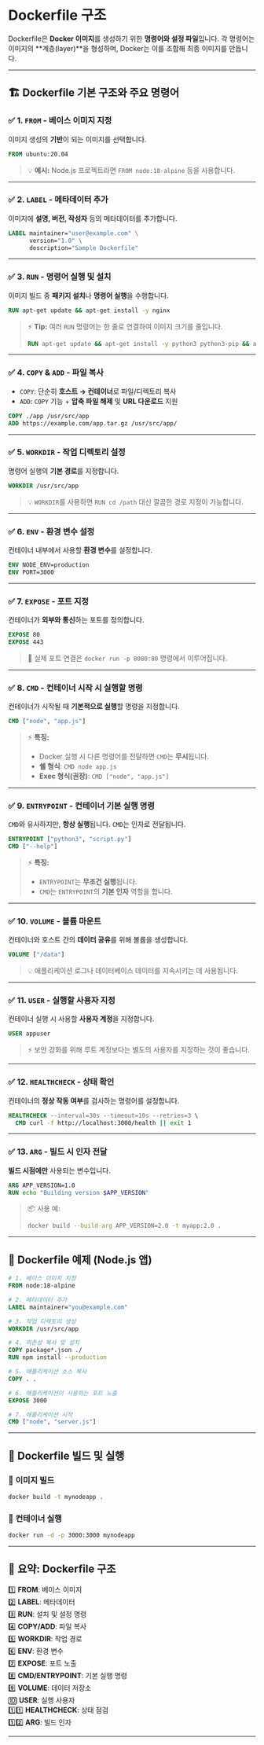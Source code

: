 # Dockerfile 구조
Dockerfile은 **Docker 이미지**를 생성하기 위한 **명령어와 설정 파일**입니다. 
각 명령어는 이미지의 **계층(layer)**을 형성하며, Docker는 이를 조합해 최종 이미지를 만듭니다.

---

## 🏗️ **Dockerfile 기본 구조와 주요 명령어**  

### ✅ **1. `FROM` - 베이스 이미지 지정**  
이미지 생성의 **기반**이 되는 이미지를 선택합니다.  
```dockerfile
FROM ubuntu:20.04
```
> 💡 **예시:** Node.js 프로젝트라면 `FROM node:18-alpine` 등을 사용합니다.

---

### ✅ **2. `LABEL` - 메타데이터 추가**  
이미지에 **설명, 버전, 작성자** 등의 메타데이터를 추가합니다.  
```dockerfile
LABEL maintainer="user@example.com" \
      version="1.0" \
      description="Sample Dockerfile"
```

---

### ✅ **3. `RUN` - 명령어 실행 및 설치**  
이미지 빌드 중 **패키지 설치**나 **명령어 실행**을 수행합니다.  
```dockerfile
RUN apt-get update && apt-get install -y nginx
```
> ⚡ **Tip:** 여러 `RUN` 명령어는 한 줄로 연결하여 이미지 크기를 줄입니다.  
> ```dockerfile
> RUN apt-get update && apt-get install -y python3 python3-pip && apt-get clean
> ```

---

### ✅ **4. `COPY` & `ADD` - 파일 복사**  
- `COPY`: 단순히 **호스트 → 컨테이너**로 파일/디렉토리 복사  
- `ADD`: `COPY` 기능 + **압축 파일 해제** 및 **URL 다운로드** 지원  
```dockerfile
COPY ./app /usr/src/app
ADD https://example.com/app.tar.gz /usr/src/app/
```

---

### ✅ **5. `WORKDIR` - 작업 디렉토리 설정**  
명령어 실행의 **기본 경로**를 지정합니다.  
```dockerfile
WORKDIR /usr/src/app
```
> 💡 `WORKDIR`를 사용하면 `RUN cd /path` 대신 깔끔한 경로 지정이 가능합니다.

---

### ✅ **6. `ENV` - 환경 변수 설정**  
컨테이너 내부에서 사용할 **환경 변수**를 설정합니다.  
```dockerfile
ENV NODE_ENV=production
ENV PORT=3000
```

---

### ✅ **7. `EXPOSE` - 포트 지정**  
컨테이너가 **외부와 통신**하는 포트를 정의합니다.  
```dockerfile
EXPOSE 80
EXPOSE 443
```
> 📢 실제 포트 연결은 `docker run -p 8080:80` 명령에서 이루어집니다.

---

### ✅ **8. `CMD` - 컨테이너 시작 시 실행할 명령**  
컨테이너가 시작될 때 **기본적으로 실행**할 명령을 지정합니다.  
```dockerfile
CMD ["node", "app.js"]
```
> ⚡ **특징:**  
> - Docker 실행 시 다른 명령어를 전달하면 `CMD`는 **무시**됩니다.  
> - **쉘 형식**: `CMD node app.js`  
> - **Exec 형식(권장)**: `CMD ["node", "app.js"]`

---

### ✅ **9. `ENTRYPOINT` - 컨테이너 기본 실행 명령**  
`CMD`와 유사하지만, **항상 실행**됩니다. `CMD`는 인자로 전달됩니다.  
```dockerfile
ENTRYPOINT ["python3", "script.py"]
CMD ["--help"]
```
> ⚡ **특징:**  
> - `ENTRYPOINT`는 **무조건 실행**됩니다.  
> - `CMD`는 `ENTRYPOINT`의 **기본 인자** 역할을 합니다.

---

### ✅ **10. `VOLUME` - 볼륨 마운트**  
컨테이너와 호스트 간의 **데이터 공유**를 위해 볼륨을 생성합니다.  
```dockerfile
VOLUME ["/data"]
```
> 💡 애플리케이션 로그나 데이터베이스 데이터를 지속시키는 데 사용됩니다.

---

### ✅ **11. `USER` - 실행할 사용자 지정**  
컨테이너 실행 시 사용할 **사용자 계정**을 지정합니다.  
```dockerfile
USER appuser
```
> ⚡ 보안 강화를 위해 루트 계정보다는 별도의 사용자를 지정하는 것이 좋습니다.

---

### ✅ **12. `HEALTHCHECK` - 상태 확인**  
컨테이너의 **정상 작동 여부**를 검사하는 명령어를 설정합니다.  
```dockerfile
HEALTHCHECK --interval=30s --timeout=10s --retries=3 \
  CMD curl -f http://localhost:3000/health || exit 1
```

---

### ✅ **13. `ARG` - 빌드 시 인자 전달**  
**빌드 시점에만** 사용되는 변수입니다.  
```dockerfile
ARG APP_VERSION=1.0
RUN echo "Building version $APP_VERSION"
```
> 📦 사용 예:  
> ```bash
> docker build --build-arg APP_VERSION=2.0 -t myapp:2.0 .
> ```

---

## 🚀 **Dockerfile 예제** (Node.js 앱)

```dockerfile
# 1. 베이스 이미지 지정
FROM node:18-alpine

# 2. 메타데이터 추가
LABEL maintainer="you@example.com"

# 3. 작업 디렉토리 생성
WORKDIR /usr/src/app

# 4. 의존성 복사 및 설치
COPY package*.json ./
RUN npm install --production

# 5. 애플리케이션 소스 복사
COPY . .

# 6. 애플리케이션이 사용하는 포트 노출
EXPOSE 3000

# 7. 애플리케이션 시작
CMD ["node", "server.js"]
```

---

## 🧪 **Dockerfile 빌드 및 실행**

### 🔨 **이미지 빌드**
```bash
docker build -t mynodeapp .
```

### 🚀 **컨테이너 실행**
```bash
docker run -d -p 3000:3000 mynodeapp
```

---

## 📝 **요약: Dockerfile 구조**  
1️⃣ **FROM**: 베이스 이미지  
2️⃣ **LABEL**: 메타데이터  
3️⃣ **RUN**: 설치 및 설정 명령  
4️⃣ **COPY/ADD**: 파일 복사  
5️⃣ **WORKDIR**: 작업 경로  
6️⃣ **ENV**: 환경 변수  
7️⃣ **EXPOSE**: 포트 노출  
8️⃣ **CMD/ENTRYPOINT**: 기본 실행 명령  
9️⃣ **VOLUME**: 데이터 저장소  
🔟 **USER**: 실행 사용자  
1️⃣1️⃣ **HEALTHCHECK**: 상태 점검  
1️⃣2️⃣ **ARG**: 빌드 인자  

---

